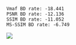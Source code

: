 ```BD rates relative to --aq-mode=0
Vmaf BD rate: -18.441
PSNR BD rate: -12.136
SSIM BD rate: -11.052 
MS-SSIM BD rate: -6.749
```

![](https://raw.githubusercontent.com/master-of-zen/AV1-benchmarks/master/31.07.2020%20AOM%20--aq-mode%3D0%20vs%20--aq-mode%3D1/Figure_1.png)
